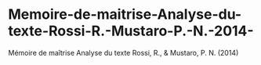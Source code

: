 # Memoire-de-maitrise-Analyse-du-texte-Rossi-R.-Mustaro-P.-N.-2014-
Mémoire de maîtrise Analyse du texte Rossi, R., &amp; Mustaro, P. N. (2014)
